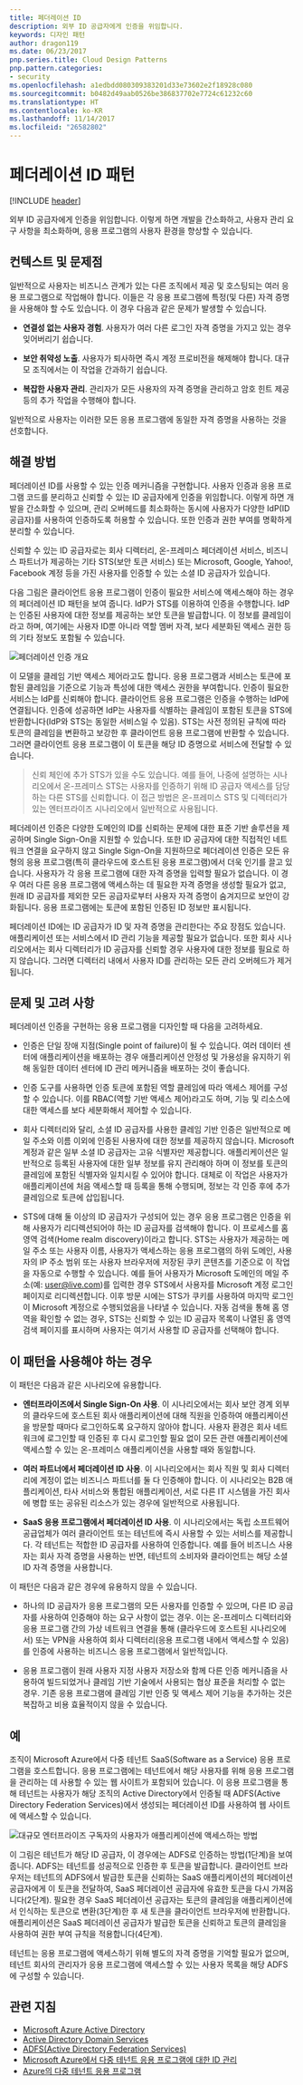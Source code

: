 ```yaml
---
title: 페더레이션 ID
description: 외부 ID 공급자에게 인증을 위임합니다.
keywords: 디자인 패턴
author: dragon119
ms.date: 06/23/2017
pnp.series.title: Cloud Design Patterns
pnp.pattern.categories:
- security
ms.openlocfilehash: a1edbdd080309383201d33e73602e2f18928c080
ms.sourcegitcommit: b0482d49aab0526be386837702e7724c61232c60
ms.translationtype: HT
ms.contentlocale: ko-KR
ms.lasthandoff: 11/14/2017
ms.locfileid: "26582802"
---
```

# <a name="federated-identity-pattern"></a>페더레이션 ID 패턴

[!INCLUDE [header](../_includes/header.md)]

외부 ID 공급자에게 인증을 위임합니다. 이렇게 하면 개발을 간소화하고, 사용자 관리 요구 사항을 최소화하며, 응용 프로그램의 사용자 환경을 향상할 수 있습니다.

## <a name="context-and-problem"></a>컨텍스트 및 문제점

일반적으로 사용자는 비즈니스 관계가 있는 다른 조직에서 제공 및 호스팅되는 여러 응용 프로그램으로 작업해야 합니다. 이들은 각 응용 프로그램에 특정(및 다른) 자격 증명을 사용해야 할 수도 있습니다. 이 경우 다음과 같은 문제가 발생할 수 있습니다.

- **연결성 없는 사용자 경험**. 사용자가 여러 다른 로그인 자격 증명을 가지고 있는 경우 잊어버리기 쉽습니다.

- **보안 취약성 노출**. 사용자가 퇴사하면 즉시 계정 프로비전을 해제해야 합니다. 대규모 조직에서는 이 작업을 간과하기 쉽습니다.

- **복잡한 사용자 관리**. 관리자가 모든 사용자의 자격 증명을 관리하고 암호 힌트 제공 등의 추가 작업을 수행해야 합니다.

일반적으로 사용자는 이러한 모든 응용 프로그램에 동일한 자격 증명을 사용하는 것을 선호합니다.

## <a name="solution"></a>해결 방법

페더레이션 ID를 사용할 수 있는 인증 메커니즘을 구현합니다. 사용자 인증과 응용 프로그램 코드를 분리하고 신뢰할 수 있는 ID 공급자에게 인증을 위임합니다. 이렇게 하면 개발을 간소화할 수 있으며, 관리 오버헤드를 최소화하는 동시에 사용자가 다양한 IdP(ID 공급자)를 사용하여 인증하도록 허용할 수 있습니다. 또한 인증과 권한 부여를 명확하게 분리할 수 있습니다.

신뢰할 수 있는 ID 공급자로는 회사 디렉터리, 온-프레미스 페더레이션 서비스, 비즈니스 파트너가 제공하는 기타 STS(보안 토큰 서비스) 또는 Microsoft, Google, Yahoo!, Facebook 계정 등을 가진 사용자를 인증할 수 있는 소셜 ID 공급자가 있습니다.

다음 그림은 클라이언트 응용 프로그램이 인증이 필요한 서비스에 액세스해야 하는 경우의 페더레이션 ID 패턴을 보여 줍니다. IdP가 STS를 이용하여 인증을 수행합니다. IdP는 인증된 사용자에 대한 정보를 제공하는 보안 토큰을 발급합니다. 이 정보를 클레임이라고 하며, 여기에는 사용자 ID뿐 아니라 역할 멤버 자격, 보다 세분화된 액세스 권한 등의 기타 정보도 포함될 수 있습니다.

![페더레이션 인증 개요](./_images/federated-identity-overview.png)


이 모델을 클레임 기반 액세스 제어라고도 합니다. 응용 프로그램과 서비스는 토큰에 포함된 클레임을 기준으로 기능과 특성에 대한 액세스 권한을 부여합니다. 인증이 필요한 서비스는 IdP를 신뢰해야 합니다. 클라이언트 응용 프로그램은 인증을 수행하는 IdP에 연결됩니다. 인증에 성공하면 IdP는 사용자를 식별하는 클레임이 포함된 토큰을 STS에 반환합니다(IdP와 STS는 동일한 서비스일 수 있음). STS는 사전 정의된 규칙에 따라 토큰의 클레임을 변환하고 보강한 후 클라이언트 응용 프로그램에 반환할 수 있습니다. 그러면 클라이언트 응용 프로그램이 이 토큰을 해당 ID 증명으로 서비스에 전달할 수 있습니다.

> 신뢰 체인에 추가 STS가 있을 수도 있습니다. 예를 들어, 나중에 설명하는 시나리오에서 온-프레미스 STS는 사용자를 인증하기 위해 ID 공급자 액세스를 담당하는 다른 STS를 신뢰합니다. 이 접근 방법은 온-프레미스 STS 및 디렉터리가 있는 엔터프라이즈 시나리오에서 일반적으로 사용됩니다.

페더레이션 인증은 다양한 도메인의 ID를 신뢰하는 문제에 대한 표준 기반 솔루션을 제공하며 Single Sign-On을 지원할 수 있습니다. 또한 ID 공급자에 대한 직접적인 네트워크 연결을 요구하지 않고 Single Sign-On을 지원하므로 페더레이션 인증은 모든 유형의 응용 프로그램(특히 클라우드에 호스트된 응용 프로그램)에서 더욱 인기를 끌고 있습니다. 사용자가 각 응용 프로그램에 대한 자격 증명을 입력할 필요가 없습니다. 이 경우 여러 다른 응용 프로그램에 액세스하는 데 필요한 자격 증명을 생성할 필요가 없고, 원래 ID 공급자를 제외한 모든 공급자로부터 사용자 자격 증명이 숨겨지므로 보안이 강화됩니다. 응용 프로그램에는 토큰에 포함된 인증된 ID 정보만 표시됩니다.

페더레이션 ID에는 ID 공급자가 ID 및 자격 증명을 관리한다는 주요 장점도 있습니다. 애플리케이션 또는 서비스에서 ID 관리 기능을 제공할 필요가 없습니다. 또한 회사 시나리오에서는 회사 디렉터리가 ID 공급자를 신뢰할 경우 사용자에 대한 정보를 필요로 하지 않습니다. 그러면 디렉터리 내에서 사용자 ID를 관리하는 모든 관리 오버헤드가 제거됩니다.

## <a name="issues-and-considerations"></a>문제 및 고려 사항

페더레이션 인증을 구현하는 응용 프로그램을 디자인할 때 다음을 고려하세요.

- 인증은 단일 장애 지점(Single point of failure)이 될 수 있습니다. 여러 데이터 센터에 애플리케이션을 배포하는 경우 애플리케이션 안정성 및 가용성을 유지하기 위해 동일한 데이터 센터에 ID 관리 메커니즘을 배포하는 것이 좋습니다.

- 인증 도구를 사용하면 인증 토큰에 포함된 역할 클레임에 따라 액세스 제어를 구성할 수 있습니다. 이를 RBAC(역할 기반 액세스 제어)라고도 하며, 기능 및 리소스에 대한 액세스를 보다 세분화해서 제어할 수 있습니다.

- 회사 디렉터리와 달리, 소셜 ID 공급자를 사용한 클레임 기반 인증은 일반적으로 메일 주소와 이름 이외에 인증된 사용자에 대한 정보를 제공하지 않습니다. Microsoft 계정과 같은 일부 소셜 ID 공급자는 고유 식별자만 제공합니다. 애플리케이션은 일반적으로 등록된 사용자에 대한 일부 정보를 유지 관리해야 하며 이 정보를 토큰의 클레임에 포함된 식별자와 일치시킬 수 있어야 합니다. 대체로 이 작업은 사용자가 애플리케이션에 처음 액세스할 때 등록을 통해 수행되며, 정보는 각 인증 후에 추가 클레임으로 토큰에 삽입됩니다.

- STS에 대해 둘 이상의 ID 공급자가 구성되어 있는 경우 응용 프로그램은 인증을 위해 사용자가 리디렉션되어야 하는 ID 공급자를 검색해야 합니다. 이 프로세스를 홈 영역 검색(Home realm discovery)이라고 합니다. STS는 사용자가 제공하는 메일 주소 또는 사용자 이름, 사용자가 액세스하는 응용 프로그램의 하위 도메인, 사용자의 IP 주소 범위 또는 사용자 브라우저에 저장된 쿠키 콘텐츠를 기준으로 이 작업을 자동으로 수행할 수 있습니다. 예를 들어 사용자가 Microsoft 도메인의 메일 주소(예: user@live.com)를 입력한 경우 STS에서 사용자를 Microsoft 계정 로그인 페이지로 리디렉션합니다. 이후 방문 시에는 STS가 쿠키를 사용하여 마지막 로그인이 Microsoft 계정으로 수행되었음을 나타낼 수 있습니다. 자동 검색을 통해 홈 영역을 확인할 수 없는 경우, STS는 신뢰할 수 있는 ID 공급자 목록이 나열된 홈 영역 검색 페이지를 표시하며 사용자는 여기서 사용할 ID 공급자를 선택해야 합니다.

## <a name="when-to-use-this-pattern"></a>이 패턴을 사용해야 하는 경우

이 패턴은 다음과 같은 시나리오에 유용합니다.

- **엔터프라이즈에서 Single Sign-On 사용**. 이 시나리오에서는 회사 보안 경계 외부의 클라우드에 호스트된 회사 애플리케이션에 대해 직원을 인증하여 애플리케이션을 방문할 때마다 로그인하도록 요구하지 않아야 합니다. 사용자 환경은 회사 네트워크에 로그인할 때 인증된 후 다시 로그인할 필요 없이 모든 관련 애플리케이션에 액세스할 수 있는 온-프레미스 애플리케이션을 사용할 때와 동일합니다.

- **여러 파트너에서 페더레이션 ID 사용**. 이 시나리오에서는 회사 직원 및 회사 디렉터리에 계정이 없는 비즈니스 파트너를 둘 다 인증해야 합니다. 이 시나리오는 B2B 애플리케이션, 타사 서비스와 통합된 애플리케이션, 서로 다른 IT 시스템을 가진 회사에 병합 또는 공유된 리소스가 있는 경우에 일반적으로 사용됩니다.

- **SaaS 응용 프로그램에서 페더레이션 ID 사용**. 이 시나리오에서는 독립 소프트웨어 공급업체가 여러 클라이언트 또는 테넌트에 즉시 사용할 수 있는 서비스를 제공합니다. 각 테넌트는 적합한 ID 공급자를 사용하여 인증합니다. 예를 들어 비즈니스 사용자는 회사 자격 증명을 사용하는 반면, 테넌트의 소비자와 클라이언트는 해당 소셜 ID 자격 증명을 사용합니다.

이 패턴은 다음과 같은 경우에 유용하지 않을 수 있습니다.

- 하나의 ID 공급자가 응용 프로그램의 모든 사용자를 인증할 수 있으며, 다른 ID 공급자를 사용하여 인증해야 하는 요구 사항이 없는 경우. 이는 온-프레미스 디렉터리와 응용 프로그램 간의 가상 네트워크 연결을 통해 (클라우드에 호스트된 시나리오에서) 또는 VPN을 사용하여 회사 디렉터리(응용 프로그램 내에서 액세스할 수 있음)를 인증에 사용하는 비즈니스 응용 프로그램에서 일반적입니다.

- 응용 프로그램이 원래 사용자 지정 사용자 저장소와 함께 다른 인증 메커니즘을 사용하여 빌드되었거나 클레임 기반 기술에서 사용되는 협상 표준을 처리할 수 없는 경우. 기존 응용 프로그램에 클레임 기반 인증 및 액세스 제어 기능을 추가하는 것은 복잡하고 비용 효율적이지 않을 수 있습니다.

## <a name="example"></a>예

조직이 Microsoft Azure에서 다중 테넌트 SaaS(Software as a Service) 응용 프로그램을 호스트합니다. 응용 프로그램에는 테넌트에서 해당 사용자를 위해 응용 프로그램을 관리하는 데 사용할 수 있는 웹 사이트가 포함되어 있습니다. 이 응용 프로그램을 통해 테넌트는 사용자가 해당 조직의 Active Directory에서 인증될 때 ADFS(Active Directory Federation Services)에서 생성되는 페더레이션 ID를 사용하여 웹 사이트에 액세스할 수 있습니다.

![대규모 엔터프라이즈 구독자의 사용자가 애플리케이션에 액세스하는 방법](./_images/federated-identity-multitenat.png)


이 그림은 테넌트가 해당 ID 공급자, 이 경우에는 ADFS로 인증하는 방법(1단계)을 보여 줍니다. ADFS는 테넌트를 성공적으로 인증한 후 토큰을 발급합니다. 클라이언트 브라우저는 테넌트의 ADFS에서 발급한 토큰을 신뢰하는 SaaS 애플리케이션의 페더레이션 공급자에게 이 토큰을 전달하여, SaaS 페더레이션 공급자에 유효한 토큰을 다시 가져옵니다(2단계). 필요한 경우 SaaS 페더레이션 공급자는 토큰의 클레임을 애플리케이션에서 인식하는 토큰으로 변환(3단계)한 후 새 토큰을 클라이언트 브라우저에 반환합니다. 애플리케이션은 SaaS 페더레이션 공급자가 발급한 토큰을 신뢰하고 토큰의 클레임을 사용하여 권한 부여 규칙을 적용합니다(4단계).

테넌트는 응용 프로그램에 액세스하기 위해 별도의 자격 증명을 기억할 필요가 없으며, 테넌트 회사의 관리자가 응용 프로그램에 액세스할 수 있는 사용자 목록을 해당 ADFS에 구성할 수 있습니다.

## <a name="related-guidance"></a>관련 지침

- [Microsoft Azure Active Directory](https://azure.microsoft.com/services/active-directory/)
- [Active Directory Domain Services](https://msdn.microsoft.com/library/bb897402.aspx)
- [ADFS(Active Directory Federation Services)](https://msdn.microsoft.com/library/bb897402.aspx)
- [Microsoft Azure에서 다중 테넌트 응용 프로그램에 대한 ID 관리](https://azure.microsoft.com/documentation/articles/guidance-multitenant-identity/)
- [Azure의 다중 테넌트 응용 프로그램](https://azure.microsoft.com/documentation/articles/dotnet-develop-multitenant-applications/)
